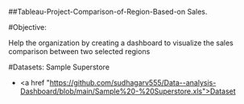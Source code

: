 ##Tableau-Project-Comparison-of-Region-Based-on Sales.

#Objective:

Help the organization by creating a dashboard to visualize the sales comparison between two selected regions

#Datasets: Sample Superstore 
- <a href "https://github.com/sudhagarv555/Data--analysis-Dashboard/blob/main/Sample%20-%20Superstore.xls">Dataset<a/>
